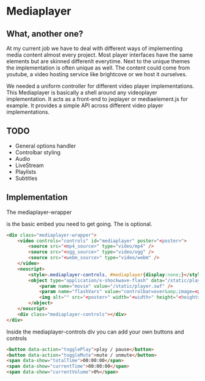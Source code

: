 Mediaplayer
============

What, another one?
------------------

At my current job we have to deal with different ways of implementing media content almost every project.
Most player interfaces have the same elements but are skinned differenlt everytime.
Next to the unique themes the implementation is often unique as well. 
The content could come from youtube, a video hosting service like brightcove or we host it ourselves.

We needed a uniform controller for different video player implementations.
This Mediaplayer is basically a shell around any videoplayer implementation.
It acts as a front-end to jwplayer or mediaelement.js for example.
It provides a simple API across different video player implementations.

TODO
----

* General options handler
* Controlbar styling
* Audio
* LiveStream
* Playlists
* Subtitles

Implementation
--------------

The mediaplayer-wrapper <div> is the basic embed you need to get going. The <noscript> is optional.
```html
<div class="mediaplayer-wrapper">
	<video controls="controls" id="mediaplayer" poster="<poster>">
		<source src="<mp4_source>" type="video/mp4" />
		<source src="<ogg_source>" type="video/ogg" />
		<source src="<webm_source>" type="video/webm" />
	</video>
	<noscript>
		<style>.mediaplayer-controls, #mediaplayer{display:none;}</style>
		<object type="application/x-shockwave-flash" data="/static/player.swf" width="<width>" height="<height>">
			<param name="movie" value="/static/player.swf" />
			<param name="flashVars" value="controlbar=over&amp;image=<poster>&amp;file=<mp4_source>" />
			<img alt="" src="<poster>" width="<width>" height="<height>" title="No video playback capabilities" />
		</object>
	</noscript>
	<div class="mediaplayer-controls"></div>
</div>
```

Inside the mediaplayer-controls div you can add your own buttons and controls
```html
<button data-action="togglePlay">play / pause</button>
<button data-action="toggleMute">mute / unmute</button>
<span data-show="totalTime">00:00:00</span>
<span data-show="currentTime">00:00:00</span>
<span data-show="currentVolume">0%</span>
```